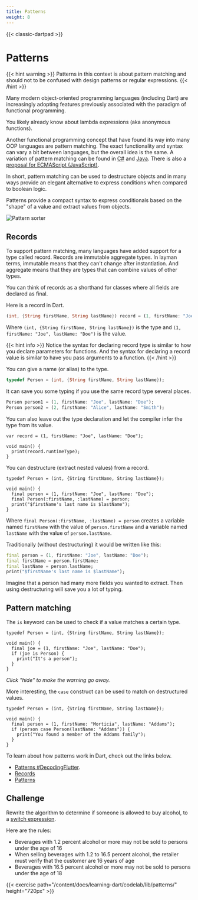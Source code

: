 ```yaml
---
title: Patterns
weight: 8
---
```


{{< classic-dartpad >}}

# Patterns

{{< hint warning >}}
Patterns in this context is about pattern matching and should not to be
confused with design patterns or regular expressions.
{{< /hint >}}

Many modern object-oriented programming languages (including Dart) are
increasingly adopting features previously associated with the paradigm of
functional programming.

You likely already know about lambda expressions (aka anonymous functions).

Another functional programming concept that have found its way into many OOP
languages are pattern matching.
The exact functionality and syntax can vary a bit between languages, but
the overall idea is the same.
A variation of pattern matching can be found in
[C#](https://learn.microsoft.com/en-us/dotnet/csharp/fundamentals/functional/pattern-matching)
and
[Java](https://docs.oracle.com/en/java/javase/21/language/pattern-matching.html).
There is also a [proposal for ECMAScript
(JavaScript)](https://tc39.es/proposal-pattern-matching/).

In short, pattern matching can be used to destructure objects and in many ways
provide an elegant alternative to express conditions when compared to boolean
logic.

Patterns provide a compact syntax to express conditionals based on the "shape"
of a value and extract values from objects.

![Pattern sorter](../images/pexels-towfiqu-barbhuiya-3440682-11030155.jpg "Towfiqu barbhuiyaPattern sorter toy. Picture by Towfiqu barbhuiya")

## Records

To support pattern matching, many languages have added support for a type
called record.
Records are immutable aggregate types.
In layman terms, immutable means that they can't change after instantiation.
And aggregate means that they are types that can combine values of other types.

You can think of records as a shorthand for classes where all fields are
declared as final.

Here is a record in Dart.

```dart
(int, {String firstName, String lastName}) record = (1, firstName: "Joe", lastName: "Doe");
```

Where `(int, {String firstName, String lastName})` is the type and `(1, firstName: "Joe", lastName: "Doe")` is the value.

{{< hint info >}}
Notice the syntax for declaring record type is similar to how you declare
parameters for functions.
And the syntax for declaring a record value is similar to have you pass
arguments to a function.
{{< /hint >}}

You can give a name (or alias) to the type.

```dart
typedef Person = (int, {String firstName, String lastName});
```

It can save you some typing if you use the same record type several places.

```dart
Person person1 = (1, firstName: "Joe", lastName: "Doe");
Person person2 = (2, firstName: "Alice", lastName: "Smith");
```

You can also leave out the type declaration and let the compiler infer the
type from its value.

```run-dartpad:theme-dark:mode-dart:width-100%
var record = (1, firstName: "Joe", lastName: "Doe");

void main() {
  print(record.runtimeType);
}
```

You can destructure (extract nested values) from a record.

```run-dartpad:theme-dark:mode-dart:width-100%:height-210px
typedef Person = (int, {String firstName, String lastName});

void main() {
  final person = (1, firstName: "Joe", lastName: "Doe");
  final Person(:firstName, :lastName) = person;
  print("$firstName's last name is $lastName");
}
```

Where `final Person(:firstName, :lastName) = person` creates a variable named
`firstName` with the value of `person.firstName` and a variable named
`lastName` with the value of `person.lastName`.

Traditionally (without destructuring) it would be written like this:

```dart
final person = (1, firstName: "Joe", lastName: "Doe");
final firstName = person.firstName;
final lastName = person.lastName;
print("$firstName's last name is $lastName");
```

Imagine that a person had many more fields you wanted to extract.
Then using destructuring will save you a lot of typing.

## Pattern matching

The `is` keyword can be used to check if a value matches a certain type.

```run-dartpad:theme-dark:mode-dart:width-100%:height-230px
typedef Person = (int, {String firstName, String lastName});

void main() {
  final joe = (1, firstName: "Joe", lastName: "Doe");
  if (joe is Person) {
    print("It's a person");
  }
}
```
_Click "hide" to make the warning go away._

More interesting, the `case` construct can be used to match on destructured
values.

```run-dartpad:theme-dark:mode-dart:width-100%:height-230px
typedef Person = (int, {String firstName, String lastName});

void main() {
  final person = (1, firstName: "Morticia", lastName: "Addams");
  if (person case Person(lastName: "Addams")) {
    print("You found a member of the Addams family");
  }
}
```

To learn about how patterns work in Dart, check out the links below.

- [Patterns #DecodingFlutter](https://www.youtube.com/watch?v=aLvlqD4QS7Y).
- [Records](https://dart.dev/language/records)
- [Patterns](https://dart.dev/language/patterns)

## Challenge

Rewrite the algorithm to determine if someone is allowed to buy alcohol, to a
[switch expression](https://dart.dev/language/branches#switch-expressions).

Here are the rules:

- Beverages with 1.2 percent alcohol or more may not be sold to persons under the age of 16
- When selling beverages with 1.2 to 16.5 percent alcohol, the retailer must verify that the customer are 16 years of age
- Beverages with 16.5 percent alcohol or more may not be sold to persons under the age of 18

{{< exercise path="/content/docs/learning-dart/codelab/lib/patterns/" height="720px" >}}
